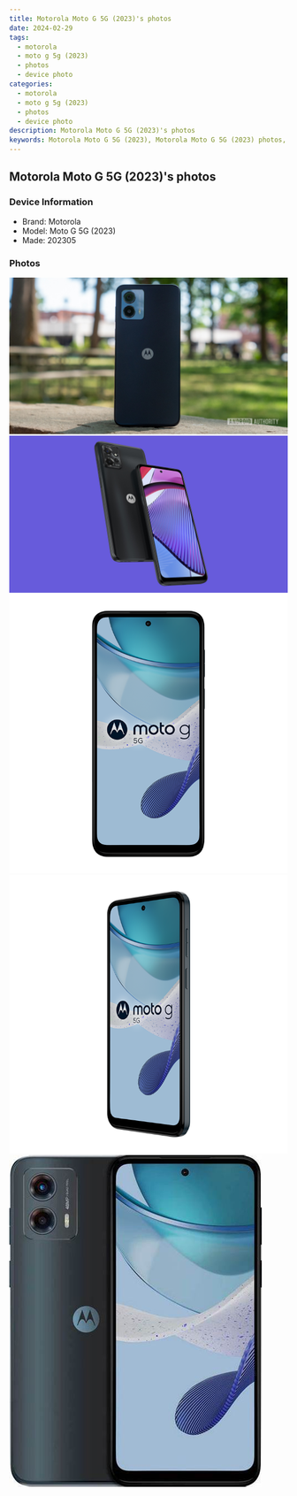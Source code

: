 ```yaml
---
title: Motorola Moto G 5G (2023)'s photos
date: 2024-02-29
tags: 
  - motorola
  - moto g 5g (2023)
  - photos
  - device photo
categories: 
  - motorola
  - moto g 5g (2023)
  - photos
  - device photo
description: Motorola Moto G 5G (2023)'s photos
keywords: Motorola Moto G 5G (2023), Motorola Moto G 5G (2023) photos, Motorola Moto G 5G (2023) device photo
---
```


## Motorola Moto G 5G (2023)'s photos

### Device Information

- Brand: Motorola
- Model: Moto G 5G (2023)
- Made: 202305

### Photos

![/images/best-assets/devices/motorola/motorola-moto-g-5g-(2023)/1.jpg](/images/best-assets/devices/motorola/motorola-moto-g-5g-(2023)/1.jpg)
![/images/best-assets/devices/motorola/motorola-moto-g-5g-(2023)/2.jpg](/images/best-assets/devices/motorola/motorola-moto-g-5g-(2023)/2.jpg)
![/images/best-assets/devices/motorola/motorola-moto-g-5g-(2023)/3.jpg](/images/best-assets/devices/motorola/motorola-moto-g-5g-(2023)/3.jpg)
![/images/best-assets/devices/motorola/motorola-moto-g-5g-(2023)/4.jpg](/images/best-assets/devices/motorola/motorola-moto-g-5g-(2023)/4.jpg)
![/images/best-assets/devices/motorola/motorola-moto-g-5g-(2023)/5.jpg](/images/best-assets/devices/motorola/motorola-moto-g-5g-(2023)/5.jpg)
